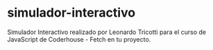 # simulador-interactivo

Simulador Interactivo realizado por Leonardo Tricotti para el curso de JavaScript de Coderhouse - Fetch en tu proyecto.

